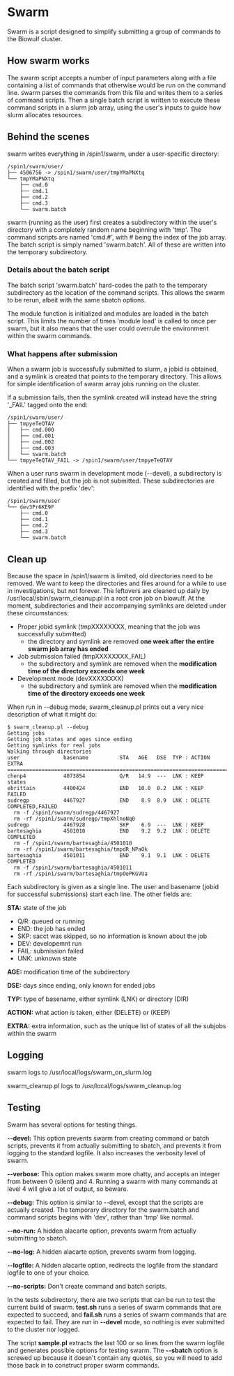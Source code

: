 # Swarm

Swarm is a script designed to simplify submitting a group of commands to the Biowulf cluster. 

## How swarm works

The swarm script accepts a number of input parameters along with a file containing a list of commands that otherwise would be run on the command line.  swarm parses the commands from this file and writes them to a series of command scripts.  Then a single batch script is written to execute these command scripts in a slurm job array, using the user's inputs to guide how slurm allocates resources.

## Behind the scenes

swarm writes everything in /spin1/swarm, under a user-specific directory:

```
/spin1/swarm/user/
├── 4506756 -> /spin1/swarm/user/tmpYMaPNXtq
└── tmpYMaPNXtq
    ├── cmd.0
    ├── cmd.1
    ├── cmd.2
    ├── cmd.3
    └── swarm.batch
```

swarm (running as the user) first creates a subdirectory within the user's directory with a completely random name beginning with 'tmp'.  The command scripts are named 'cmd.#', with # being the index of the job array.  The batch script is simply named 'swarm.batch'.  All of these are written into the temporary subdirectory.

### Details about the batch script

The batch script 'swarm.batch' hard-codes the path to the temporary subdirectory as the location of the command scripts.  This allows the swarm to be rerun, albeit with the same sbatch options.

The module function is initialized and modules are loaded in the batch script.  This limits the number of times 'module load' is called to once per swarm, but it also means that the user could overrule the environment within the swarm commands.

### What happens after submission

When a swarm job is successfully submitted to slurm, a jobid is obtained, and a symlink is created that points to the temporary directory.  This allows for simple identification of swarm array jobs running on the cluster.

If a submission fails, then the symlink created will instead have the string '_FAIL' tagged onto the end:

```
/spin1/swarm/user/
├── tmpyeTeQTAV
│   ├── cmd.000
│   ├── cmd.001
│   ├── cmd.002
│   ├── cmd.003
│   └── swarm.batch
└── tmpyeTeQTAV_FAIL -> /spin1/swarm/user/tmpyeTeQTAV
```

When a user runs swarm in development mode (--devel), a subdirectory is created and filled, but the job is not submitted.  These subdirectories are identified with the prefix 'dev':

```
/spin1/swarm/user
└── dev3Pr6KE9F
    ├── cmd.0
    ├── cmd.1
    ├── cmd.2
    ├── cmd.3
    └── swarm.batch
```

## Clean up

Because the space in /spin1/swarm is limited, old directories need to be removed.  We want to keep the directories and files around for a while to use in investigations, but not forever.  The leftovers are cleaned up daily by /usr/local/sbin/swarm_cleanup.pl in a root cron job on biowulf.  At the moment, subdirectories and their accompanying symlinks are deleted under these circumstances:

* Proper jobid symlink (tmpXXXXXXXX, meaning that the job was successfully submitted)
  * the directory and symlink are removed **one week after the entire swarm job array has ended**
* Job submission failed (tmpXXXXXXXX_FAIL)
  * the subdirectory and symlink are removed when the **modification time of the directory exceeds one week**
* Development mode (devXXXXXXXX)
  * the subdirectory and symlink are removed when the **modification time of the directory exceeds one week**

When run in --debug mode, swarm_cleanup.pl prints out a very nice description of what it might do:

```
$ swarm_cleanup.pl --debug
Getting jobs
Getting job states and ages since ending
Getting symlinks for real jobs
Walking through directories
user              basename          STA   AGE   DSE  TYP : ACTION  EXTRA
================================================================================
chenp4            4073854           Q/R   14.9  ---  LNK : KEEP    states
ebrittain         4400424           END   10.0  0.2  LNK : KEEP    FAILED
sudregp           4467927           END    8.9  8.9  LNK : DELETE  COMPLETED,FAILED
  rm -f /spin1/swarm/sudregp/4467927
  rm -rf /spin1/swarm/sudregp/tmpXhlnoNq0
sudregp           4467928           SKP    6.9  ---  LNK : KEEP
bartesaghia       4501010           END    9.2  9.2  LNK : DELETE  COMPLETED
  rm -f /spin1/swarm/bartesaghia/4501010
  rm -rf /spin1/swarm/bartesaghia/tmpdR_NPaOk
bartesaghia       4501011           END    9.1  9.1  LNK : DELETE  COMPLETED
  rm -f /spin1/swarm/bartesaghia/4501011
  rm -rf /spin1/swarm/bartesaghia/tmpOePKGVUa
```

Each subdirectory is given as a single line.  The user and basename (jobid for successful submissions) start each line.  The other fields are:

**STA:** state of the job
* Q/R: queued or running
* END: the job has ended
* SKP: sacct was skipped, so no information is known about the job
* DEV: developemnt run
* FAIL: submission failed
* UNK: unknown state

**AGE:** modification time of the subdirectory

**DSE:** days since ending, only known for ended jobs

**TYP:** type of basename, either symlink (LNK) or directory (DIR)

**ACTION:** what action is taken, either (DELETE) or (KEEP)

**EXTRA:** extra information, such as the unique list of states of all the subjobs within the swarm

## Logging

swarm logs to /usr/local/logs/swarm_on_slurm.log

swarm_cleanup.pl logs to /usr/local/logs/swarm_cleanup.log

## Testing

Swarm has several options for testing things.

**--devel:** This option prevents swarm from creating command or batch scripts, prevents it from actually submitting to sbatch, and prevents it from logging to the standard logfile.  It also increases the verbosity level of swarm.

**--verbose:** This option makes swarm more chatty, and accepts an integer from between 0 (silent) and 4.  Running a swarm with many commands at level 4 will give a lot of output, so beware.

**--debug:** This option is similar to --devel, except that the scripts are actually created.  The temporary directory for the swarm.batch and command scripts begins with 'dev', rather than 'tmp' like normal.

**--no-run:** A hidden alacarte option, prevents swarm from actually submitting to sbatch.

**--no-log:** A hidden alacarte option, prevents swarm from logging.

**--logfile:** A hidden alacarte option, redirects the logfile from the standard logfile to one of your choice.

**--no-scripts:** Don't create command and batch scripts.

In the tests subdirectory, there are two scripts that can be run to test the current build of swarm.  **test.sh** runs a series of swarm commands that are expected to succeed, and **fail.sh** runs a series of swarm commands that are expected to fail.  They are run in **--devel** mode, so nothing is ever submitted to the cluster nor logged.

The script **sample.pl** extracts the last 100 or so lines from the swarm logfile and generates possible options for testing swarm.  The **--sbatch** option is screwed up because it doesn't contain any quotes, so you will need to add those back in to construct proper swarm commands.
